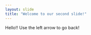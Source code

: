 ```yaml
---
layout: slide
title: "Welcome to our second slide!"
---
```

Hello!!
Use the left arrow to go back!

